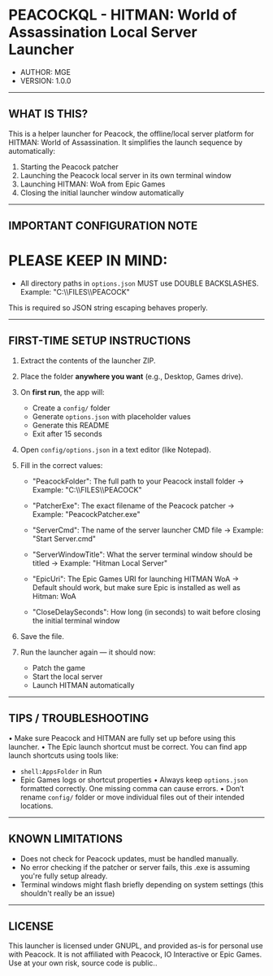 # PEACOCKQL - HITMAN: World of Assassination Local Server Launcher

- AUTHOR: MGE
- VERSION: 1.0.0

------------------------------------------------------------
WHAT IS THIS?
------------------------------------------------------------
This is a helper launcher for Peacock, the offline/local server 
platform for HITMAN: World of Assassination. It simplifies the 
launch sequence by automatically:

1. Starting the Peacock patcher
2. Launching the Peacock local server in its own terminal window
3. Launching HITMAN: WoA from Epic Games
4. Closing the initial launcher window automatically

------------------------------------------------------------
IMPORTANT CONFIGURATION NOTE
------------------------------------------------------------
# PLEASE KEEP IN MIND:
- All directory paths in `options.json` MUST use DOUBLE BACKSLASHES.
   Example: "C:\\\\FILES\\\\PEACOCK"

This is required so JSON string escaping behaves properly.

------------------------------------------------------------
FIRST-TIME SETUP INSTRUCTIONS
------------------------------------------------------------

1. Extract the contents of the launcher ZIP.
2. Place the folder **anywhere you want** (e.g., Desktop, Games drive).
3. On **first run**, the app will:
   - Create a `config/` folder
   - Generate `options.json` with placeholder values
   - Generate this README
   - Exit after 15 seconds

4. Open `config/options.json` in a text editor (like Notepad).
5. Fill in the correct values:

    - "PeacockFolder": The full path to your Peacock install folder
      → Example: "C:\\\\FILES\\\\PEACOCK"

    - "PatcherExe": The exact filename of the Peacock patcher
      → Example: "PeacockPatcher.exe"

    - "ServerCmd": The name of the server launcher CMD file
      → Example: "Start Server.cmd"

    - "ServerWindowTitle": What the server terminal window should be titled
      → Example: "Hitman Local Server"

    - "EpicUri": The Epic Games URI for launching HITMAN WoA
      → Default should work, but make sure Epic is installed as well as Hitman: WoA

    - "CloseDelaySeconds": How long (in seconds) to wait before closing the initial terminal window

6. Save the file.
7. Run the launcher again — it should now:
   - Patch the game
   - Start the local server
   - Launch HITMAN automatically

------------------------------------------------------------
TIPS / TROUBLESHOOTING
------------------------------------------------------------

• Make sure Peacock and HITMAN are fully set up before using this launcher.
• The Epic launch shortcut must be correct. You can find app launch shortcuts using tools like:
  - `shell:AppsFolder` in Run
  - Epic Games logs or shortcut properties
• Always keep `options.json` formatted correctly. One missing comma can cause errors.
• Don’t rename `config/` folder or move individual files out of their intended locations.

------------------------------------------------------------
KNOWN LIMITATIONS
------------------------------------------------------------

- Does not check for Peacock updates, must be handled manually.
- No error checking if the patcher or server fails, this .exe is assuming you're fully setup already.
- Terminal windows might flash briefly depending on system settings (this shouldn't really be an issue)

------------------------------------------------------------
LICENSE
------------------------------------------------------------

This launcher is licensed under GNUPL, and provided as-is for personal use with Peacock.
It is not affiliated with Peacock, IO Interactive or Epic Games.
Use at your own risk, source code is public..
